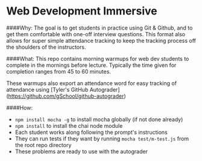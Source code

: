 # Web Development Immersive 

####Why:
The goal is to get students in practice using Git & Github, and to get them comfortable with one-off interview questions. This format also allows for super simple attendance tracking to keep the tracking process off the shoulders of the instructors.

####What:
This repo contains morning warmups for web dev students to complete in the mornings before lecture. Typically the time given for completion ranges from 45 to 60 minutes. 

These warmups also export an attendance word for easy tracking of attendance using [Tyler's GitHub Autograder] (https://github.com/gSchool/github-autograder)




####How:
* ```npm install mocha -g``` to install mocha globally (if not done already)
* ```npm install``` to install the chai node module
* Each student works along following the prompt's instructions
* They can run tests if they want by running ```mocha test/m-test.js``` from the root repo directory
* These problems are ready to use with the autograder